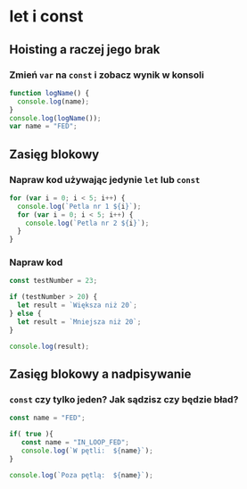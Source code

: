 # let i const

## Hoisting a raczej jego brak

### Zmień `var` na `const` i zobacz wynik w konsoli

```javascript
function logName() {
  console.log(name);
}
console.log(logName());
var name = "FED";
```

## Zasięg blokowy

### Napraw kod używając jedynie `let` lub `const`

```javascript
for (var i = 0; i < 5; i++) {
  console.log(`Petla nr 1 ${i}`);
  for (var i = 0; i < 5; i++) {
    console.log(`Petla nr 2 ${i}`);
  }
}
```

### Napraw kod

```javascript
const testNumber = 23;

if (testNumber > 20) {
  let result = `Większa niż 20`;
} else {
  let result = `Mniejsza niż 20`;
}

console.log(result);
```

## Zasięg blokowy a nadpisywanie

### `const` czy tylko jeden? Jak sądzisz czy będzie bład?

```javascript
const name = "FED";

if( true ){
   const name = "IN_LOOP_FED";
   console.log(`W pętli:  ${name}`);
}

console.log(`Poza pętlą:  ${name}`);
```
